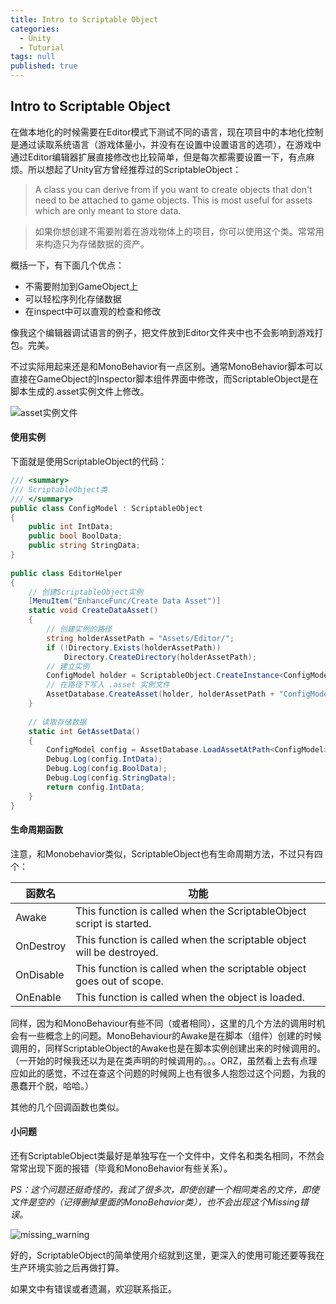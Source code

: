 ```yaml
---
title: Intro to Scriptable Object
categories:
  - Unity
  - Tuturial
tags: null
published: true
---
```


## Intro to Scriptable Object

在做本地化的时候需要在Editor模式下测试不同的语言，现在项目中的本地化控制是通过读取系统语言（游戏体量小，并没有在设置中设置语言的选项），在游戏中通过Editor编辑器扩展直接修改也比较简单，但是每次都需要设置一下，有点麻烦。所以想起了Unity官方曾经推荐过的ScriptableObject：

>A class you can derive from if you want to create objects that don't need to be attached to game objects. This is most useful for assets which are only meant to store data.

>如果你想创建不需要附着在游戏物体上的项目，你可以使用这个类。常常用来构造只为存储数据的资产。

概括一下，有下面几个优点：
* 不需要附加到GameObject上
* 可以轻松序列化存储数据
* 在inspect中可以直观的检查和修改
	
像我这个编辑器调试语言的例子，把文件放到Editor文件夹中也不会影响到游戏打包。完美。

不过实际用起来还是和MonoBehavior有一点区别。通常MonoBehavior脚本可以直接在GameObject的Inspector脚本组件界面中修改，而ScriptableObject是在脚本生成的.asset实例文件上修改。

![asset实例文件]({{site.baseurl}}/_posts/asset实例文件.png)

#### 使用实例

下面就是使用ScriptableObject的代码：
```csharp
/// <summary>
/// ScriptableObject类
/// </summary>
public class ConfigModel : ScriptableObject
{
	public int IntData;
	public bool BoolData;
	public string StringData;
}
	
public class EditorHelper
{
	// 创建ScriptableObject实例
	[MenuItem("EnhanceFunc/Create Data Asset")]
	static void CreateDataAsset()
	{
		// 创建实例的路径
		string holderAssetPath = "Assets/Editor/";
		if (!Directory.Exists(holderAssetPath))
			Directory.CreateDirectory(holderAssetPath);
		// 建立实例
		ConfigModel holder = ScriptableObject.CreateInstance<ConfigModel>();
		// 在路径下写入 .asset 实例文件
		AssetDatabase.CreateAsset(holder, holderAssetPath + "ConfigModel.asset");
	}
		
	// 读取存储数据
	static int GetAssetData()
	{
		ConfigModel config = AssetDatabase.LoadAssetAtPath<ConfigModel>("Assets/Editor/ConfigModel.asset");
		Debug.Log(config.IntData);
		Debug.Log(config.BoolData);
		Debug.Log(config.StringData);
		return config.IntData;
	}
}
```
#### 生命周期函数

注意，和Monobehavior类似，ScriptableObject也有生命周期方法，不过只有四个：

函数名 | 功能
-------|--------------
Awake |	This function is called when the ScriptableObject script is started.
OnDestroy | This function is called when the scriptable object will be destroyed.
OnDisable | This function is called when the scriptable object goes out of scope.
OnEnable | This function is called when the object is loaded.

同样，因为和MonoBehaviour有些不同（或者相同），这里的几个方法的调用时机会有一些概念上的问题。MonoBehaviour的Awake是在脚本（组件）创建的时候调用的，同样ScriptableObject的Awake也是在脚本实例创建出来的时候调用的。（一开始的时候我还以为是在类声明的时候调用的。。。ORZ，虽然看上去有点理应如此的感觉，不过在查这个问题的时候网上也有很多人抱怨过这个问题，为我的愚蠢开个脱，哈哈。）

其他的几个回调函数也类似。

#### 小问题

还有ScriptableObject类最好是单独写在一个文件中，文件名和类名相同，不然会常常出现下面的报错（毕竟和MonoBehavior有些关系）。

*PS：这个问题还挺奇怪的，我试了很多次，即使创建一个相同类名的文件，即使文件是空的（记得删掉里面的MonoBehavior类），也不会出现这个Missing错误。*

![missing_warning]({{site.baseurl}}/_posts/missing_warning.png)

好的，ScriptableObject的简单使用介绍就到这里，更深入的使用可能还要等我在生产环境实验之后再做打算。

如果文中有错误或者遗漏，欢迎联系指正。
